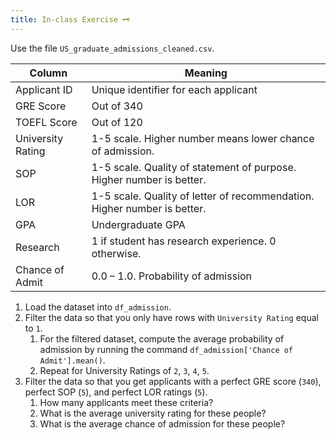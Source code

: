 ```yaml
---
title: In-class Exercise 🗝
---
```


Use the file `US_graduate_admissions_cleaned.csv`.

| Column            | Meaning                                                                  |
| ----------------- | ------------------------------------------------------------------------ |
| Applicant ID      | Unique identifier for each applicant                                     |
| GRE Score         | Out of 340                                                               |
| TOEFL Score       | Out of 120                                                               |
| University Rating | 1-5 scale. Higher number means lower chance of admission.                |
| SOP               | 1-5 scale. Quality of statement of purpose. Higher number is better.     |
| LOR               | 1-5 scale. Quality of letter of recommendation. Higher number is better. |
| GPA               | Undergraduate GPA                                                        |
| Research          | 1 if student has research experience. 0 otherwise.                       |
| Chance of Admit   | 0.0 – 1.0. Probability of admission                                      |

1. Load the dataset into `df_admission`.
2. Filter the data so that you only have rows with `University Rating` equal to `1`.
   1. For the filtered dataset, compute the average probability of admission by running the command `df_admission['Chance of Admit'].mean()`.
   2. Repeat for University Ratings of `2`, `3`, `4`, `5`.
3. Filter the data so that you get applicants with a perfect GRE score (`340`), perfect SOP (`5`), and perfect LOR ratings (`5`).
   1. How many applicants meet these criteria?
   2. What is the average university rating for these people?
   3. What is the average chance of admission for these people?

